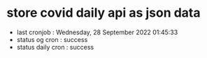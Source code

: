 # store covid daily api as json data

- last cronjob : Wednesday, 28 September 2022 01:45:33
- status og cron : success
- status daily cron : success
      
      